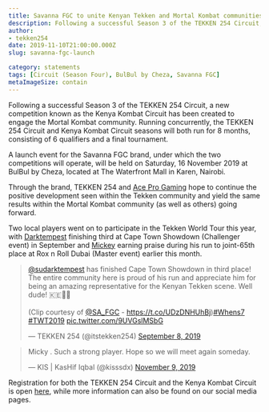 ```yaml
---
title: Savanna FGC to unite Kenyan Tekken and Mortal Kombat communities
description: Following a successful Season 3 of the TEKKEN 254 Circuit, the Kenya Kombat Circuit has been created to engage the Mortal Kombat community under a new brand known as Savanna FGC.
author:
- tekken254
date: 2019-11-10T21:00:00.000Z
slug: savanna-fgc-launch

category: statements
tags: [Circuit (Season Four), BulBul by Cheza, Savanna FGC]
metaImageSize: contain
---
```

<p>Following a successful Season 3 of the TEKKEN 254 Circuit, a new competition known as the Kenya Kombat Circuit has been created to engage the Mortal Kombat community. Running concurrently, the TEKKEN 254 Circuit and Kenya Kombat Circuit seasons will both run for 8 months, consisting of 6 qualifiers and a final tournament.</p>

<p>A launch event for the Savanna FGC brand, under which the two competitions will operate, will be held on Saturday, 16 November 2019 at BulBul by Cheza, located at The Waterfront Mall in Karen, Nairobi.</p>

<p>Through the brand, TEKKEN 254 and <a href="https://aceprogaming.co.ke/" target="_blank">Ace Pro Gaming</a> hope to continue the positive development seen within the Tekken community and yield the same results within the Mortal Kombat community (as well as others) going forward.</p>

<p>Two local players went on to participate in the Tekken World Tour this year, with <a href="/circuit/tekken/profile.html?id=0749083" target="_blank">Darktempest</a> finishing third at Cape Town Showdown (Challenger event) in September and <a href="/circuit/tekken/profile.html?id=2907096" target="_blank">Mickey</a> earning praise during his run to joint-65th place at Rox n Roll Dubai (Master event) earlier this month.</p>

<div class="d-flex justify-content-center">
    <blockquote class="twitter-tweet"><p lang="en" dir="ltr"><a href="https://twitter.com/sudarktempest?ref_src=twsrc%5Etfw">@sudarktempest</a> has finished Cape Town Showdown in third place! The entire community here is proud of his run and appreciate him for being an amazing representative for the Kenyan Tekken scene. Well dude! 🇰🇪👊🏿<br><br>(Clip courtesy of <a href="https://twitter.com/SA_FGC?ref_src=twsrc%5Etfw">@SA_FGC</a> - <a href="https://t.co/UDzDNHUhBj">https://t.co/UDzDNHUhBj</a>)<a href="https://twitter.com/hashtag/Whens7?src=hash&amp;ref_src=twsrc%5Etfw">#Whens7</a> <a href="https://twitter.com/hashtag/TWT2019?src=hash&amp;ref_src=twsrc%5Etfw">#TWT2019</a> <a href="https://t.co/9UVGslMSbG">pic.twitter.com/9UVGslMSbG</a></p>&mdash; TEKKEN 254 (@itstekken254) <a href="https://twitter.com/itstekken254/status/1170741901848403968?ref_src=twsrc%5Etfw">September 8, 2019</a></blockquote> <script async src="https://platform.twitter.com/widgets.js" charset="utf-8"></script>
</div>
<div class="d-flex justify-content-center">
    <blockquote class="twitter-tweet"><p lang="en" dir="ltr">Micky . Such a strong player. Hope so we will meet again someday.</p>&mdash; KIS | KasHif Iqbal (@kisssdx) <a href="https://twitter.com/kisssdx/status/1192995528910528513?ref_src=twsrc%5Etfw">November 9, 2019</a></blockquote> <script async src="https://platform.twitter.com/widgets.js" charset="utf-8"></script>
</div>

<p>Registration for both the TEKKEN 254 Circuit and the Kenya Kombat Circuit is open <a href="/circuit/register.html" target="_blank">here</a>, while more information can also be found on our social media pages.</p>